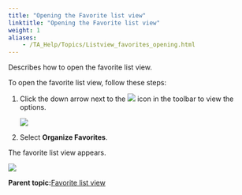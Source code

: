 ```yaml
--- 
title: "Opening the Favorite list view"
linktitle: "Opening the Favorite list view"
weight: 1
aliases: 
    - /TA_Help/Topics/Listview_favorites_opening.html
---
```


Describes how to open the favorite list view.

To open the favorite list view, follow these steps:

1.  Click the down arrow next to the ![](/images//Images/favorite.gif) icon in the toolbar to view the options.

    ![](/images//Images/favorite_add_items.png)

2.  Select **Organize Favorites**.


The favorite list view appears.

![](/images//Images/Listview_favorite.png)

**Parent topic:**[Favorite list view](/TA_Help/Topics/Listview_favorites.html)

